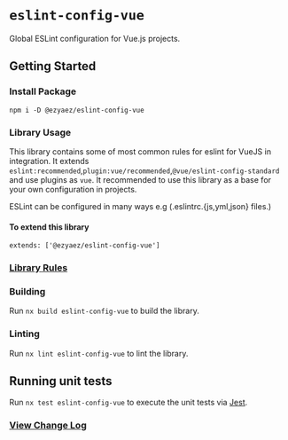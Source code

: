 # `eslint-config-vue`

Global ESLint configuration for Vue.js projects.

## Getting Started

### Install Package

```
npm i -D @ezyaez/eslint-config-vue
```

### Library Usage

This library contains some of most common rules for eslint for VueJS in integration. It extends `eslint:recommended`,`plugin:vue/recommended`,`@vue/eslint-config-standard` and use plugins as `vue`. It recommended to use this library as a base for your own configuration in projects.

ESLint can be configured in many ways e.g (.eslintrc.{js,yml,json} files.)

#### To extend this library

```
extends: ['@ezyaez/eslint-config-vue']
```

### [Library Rules](https://github.com/ezyaez/ez-linting/blob/vaishali/yc-login/lint/packages/eslint-config-vue/lib/eslint-config-vue.ts)

### Building

Run `nx build eslint-config-vue` to build the library.

### Linting

Run `nx lint eslint-config-vue` to lint the library.

## Running unit tests

Run `nx test eslint-config-vue` to execute the unit tests via [Jest](https://jestjs.io).

### [View Change Log](https://github.com/ezyaez/ez-linting/blob/master/CHANGELOG.md)